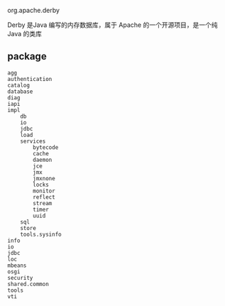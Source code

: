 org.apache.derby

Derby 是Java 编写的内存数据库，属于 Apache 的一个开源项目，是一个纯 Java 的类库

## package
```
agg
authentication
catalog
database
diag
iapi
impl
    db
    io
    jdbc
    load
    services
        bytecode
        cache
        daemon
        jce
        jmx
        jmxnone
        locks
        monitor
        reflect
        stream
        timer
        uuid
    sql
    store
    tools.sysinfo
info
io
jdbc
loc
mbeans
osgi
security
shared.common
tools
vti
```